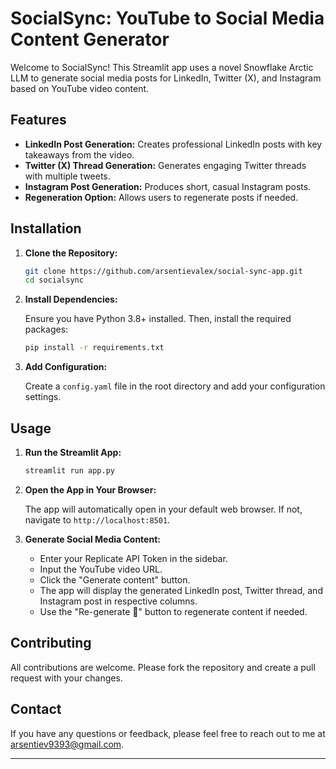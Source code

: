 # SocialSync: YouTube to Social Media Content Generator

Welcome to SocialSync! This Streamlit app uses a novel Snowflake Arctic LLM to generate social media posts for LinkedIn, Twitter (X), and Instagram based on YouTube video content.

## Features

- **LinkedIn Post Generation:** Creates professional LinkedIn posts with key takeaways from the video.
- **Twitter (X) Thread Generation:** Generates engaging Twitter threads with multiple tweets.
- **Instagram Post Generation:** Produces short, casual Instagram posts.
- **Regeneration Option:** Allows users to regenerate posts if needed.

## Installation

1. **Clone the Repository:**

    ```bash
    git clone https://github.com/arsentievalex/social-sync-app.git
    cd socialsync
    ```

2. **Install Dependencies:**

    Ensure you have Python 3.8+ installed. Then, install the required packages:

    ```bash
    pip install -r requirements.txt
    ```

3. **Add Configuration:**

    Create a `config.yaml` file in the root directory and add your configuration settings.


## Usage

1. **Run the Streamlit App:**

    ```bash
    streamlit run app.py
    ```

2. **Open the App in Your Browser:**

    The app will automatically open in your default web browser. If not, navigate to `http://localhost:8501`.

3. **Generate Social Media Content:**

    - Enter your Replicate API Token in the sidebar.
    - Input the YouTube video URL.
    - Click the "Generate content" button.
    - The app will display the generated LinkedIn post, Twitter thread, and Instagram post in respective columns.
    - Use the "Re-generate 🔄" button to regenerate content if needed.


## Contributing

All contributions are welcome. Please fork the repository and create a pull request with your changes.

## Contact

If you have any questions or feedback, please feel free to reach out to me at [arsentiev9393@gmail.com](mailto:arsentiev9393@gmail.com).

---

